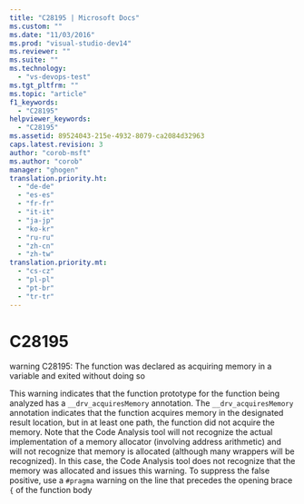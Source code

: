 ```yaml
---
title: "C28195 | Microsoft Docs"
ms.custom: ""
ms.date: "11/03/2016"
ms.prod: "visual-studio-dev14"
ms.reviewer: ""
ms.suite: ""
ms.technology: 
  - "vs-devops-test"
ms.tgt_pltfrm: ""
ms.topic: "article"
f1_keywords: 
  - "C28195"
helpviewer_keywords: 
  - "C28195"
ms.assetid: 89524043-215e-4932-8079-ca2084d32963
caps.latest.revision: 3
author: "corob-msft"
ms.author: "corob"
manager: "ghogen"
translation.priority.ht: 
  - "de-de"
  - "es-es"
  - "fr-fr"
  - "it-it"
  - "ja-jp"
  - "ko-kr"
  - "ru-ru"
  - "zh-cn"
  - "zh-tw"
translation.priority.mt: 
  - "cs-cz"
  - "pl-pl"
  - "pt-br"
  - "tr-tr"
---
```

# C28195
warning C28195: The function was declared as acquiring memory in  a variable and exited without doing so  
  
 This warning indicates that the function prototype for the function being analyzed has a `__drv_acquiresMemory` annotation. The `__drv_acquiresMemory` annotation indicates that the function acquires memory in the designated result location, but in at least one path, the function did not acquire the memory. Note that the Code Analysis tool will not recognize the actual implementation of a memory allocator (involving address arithmetic) and will not recognize that memory is allocated (although many wrappers will be recognized). In this case, the Code Analysis tool does not recognize that the memory was allocated and issues this warning. To suppress the false positive, use a `#pragma` warning on the line that precedes the opening brace `{` of the function body